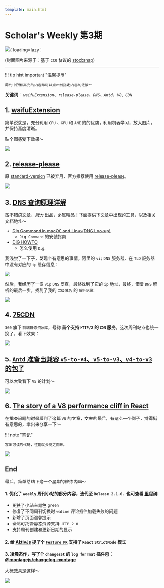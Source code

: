 ```yaml
---
template: main.html
---
```


# Scholar's Weekly 第3期

![](https://to-out-use.oss-cn-hangzhou.aliyuncs.com/common/FNgMsr.jpg){ loading=lazy }


(封面图片来源于：基于 `CC0` 协议的 [stocksnap](https://stocksnap.io/photo/ocean-waves-HH2BJ1I6ZK))

------

!!! tip hint important "温馨提示"

    周刊中所有高亮的内容都可以点击到指定内容的链接～

**关键词：** *`waifuExtension`*、*`release-please`*、*`DNS`*、*`Antd`*、*`V8`*、*`CDN`*

## 1. [waifuExtension](https://github.com/Vaida12345/waifuExtension)

简单说就是，充分利用 `CPU` 、`GPU` 和 `ANE` 的的优势，利用机器学习，放大图片，并保持高度清晰。

贴个图感受下效果～

![](https://to-out-use.oss-cn-hangzhou.aliyuncs.com/common/2WgK8L.jpg)

## 2. [release-please](https://github.com/googleapis/release-please)

原 [standard-version](https://github.com/conventional-changelog/standard-version) 已被弃用，官方推荐使用 [release-please](https://github.com/googleapis/release-please)。

![](https://to-out-use.oss-cn-hangzhou.aliyuncs.com/common/FMBIqw.png)

## 3. [DNS 查询原理详解](https://www.ruanyifeng.com/blog/2022/08/dns-query.html)

蛮不错的文章，*阮大* 出品，必属精品！下面提供下文章中出现的工具，以及相关文档地址～

- [Dig Command in macOS and Linux(DNS Lookup)](https://akkireddy.medium.com/dig-command-in-macos-and-linux-dns-lookup-f641c2110542)
   - `Dig Command` 的安装指南
- [DiG HOWTO](https://www.madboa.com/geek/dig/#ttl)
   - 怎么使用 `Dig`.

我浅尝了一下子，发现个有意思的事情，阿里的 `vip` `DNS` 服务器，在 `TLD` 服务器中没有对应的 `ip` 缓存信息：

![](https://to-out-use.oss-cn-hangzhou.aliyuncs.com/common/skVnOk.png)

然后，我经历了一波 `vip` `DNS` 反查，最终找到了它的 `ip` 地址，最终，借着 `DNS` 解析的最后一步，找到了我的 `二级域名` 的 `解析记录`:

![](https://to-out-use.oss-cn-hangzhou.aliyuncs.com/common/5lfFcv.png)

## 4. [75CDN](https://cdn.baomitu.com/)

`360` 旗下 `前端静态资源库`，号称 **首个支持 `HTTP/2` 的 `CDN` 服务**，这次周刊站点也统一换了，看下效果：

![](https://to-out-use.oss-cn-hangzhou.aliyuncs.com/common/0ndolO.png)

## 5. [`Antd` 准备出兼容 `v5-to-v4`、`v5-to-v3`、`v4-to-v3` 的包了](https://github.com/ant-design/ant-design/discussions/36909)

可以大致看下 `V5` 的计划～

![](https://to-out-use.oss-cn-hangzhou.aliyuncs.com/common/GDAXRy.png)

## 6. [The story of a V8 performance cliff in React](https://v8.dev/blog/react-cliff)

在排查问题的时候看到了这篇 `V8` 的文章，文末的最后，有这么一个例子，觉得挺有意思的，拿出来分享一下～

!!! note "笔记"

    写出可读的代码，性能就会随之而来。

![](https://to-out-use.oss-cn-hangzhou.aliyuncs.com/common/YegjMt.png)

## End

最后，简单总结下这一个星期的修炼内容～

#### 1. 优化了 `weekly` 周刊小站的部分内容，迭代至 `Release 2.1.0`，也可查看 [里程碑](/LANDMARK/)

- 更换了小站主题色 `green`
- 修复了不同周刊切换时 `waline` 评论插件加载失败的问题
- 新增了页面温馨提示
- 全站可托管静态资源支持 `HTTP 2.0`
- 支持周刊创建和更新日期的显示

#### 2. 给 [AktivJs](https://github.com/myNameIsDu/aktiv) 提了个 [`Feature PR`](https://github.com/myNameIsDu/aktiv/pull/84) 支持了 `React` `StrictMode` 模式

#### 3. 凌晨杰作，写了个 `changeset` 的 `log forrmat` 插件包：[@montagejs/changelog-montage](https://www.npmjs.com/package/@montagejs/changelog-montage)

大概效果是这样～

![](https://to-out-use.oss-cn-hangzhou.aliyuncs.com/common/w3w0Ca.png)
